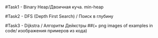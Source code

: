 #Task1 - Binary Heap/Двоичная куча. min-heap  

#Task2 - DFS (Depth First Search) / Поиск в глубину  

#Task3 - Dijkstra / Алгоритм Дейкстры ##(+ png images of examples in code/ изображения примеров из кода)  
